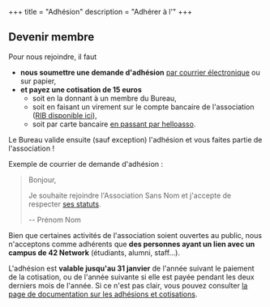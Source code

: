 +++
title = "Adhésion"
description = "Adhérer à l'"
+++

## Devenir membre

Pour nous rejoindre, il faut

- **nous soumettre une demande d'adhésion** [par courrier électronique](@/contact/index.fr.md) ou sur papier,
- **et payez une cotisation de 15 euros**
  - soit en la donnant à un membre du Bureau,
  - soit en faisant un virement sur le compte bancaire de l'association ([RIB disponible ici](https://rib.sansnom.org)),
  - soit par carte bancaire [en passant par helloasso](https://www.helloasso.com/associations/association-sans-nom/adhesions/adhesion-2020).

Le Bureau valide ensuite (sauf exception) l'adhésion et vous faites partie de
l'association !

Exemple de courrier de demande d'adhésion :

> Bonjour,
> 
> Je souhaite rejoindre l'Association Sans Nom et j'accepte de respecter
> [ses statuts](@/statuts/index.fr.md).
> 
> --
> Prénom Nom

Bien que certaines activités de l'association soient ouvertes au public, nous
n'acceptons comme adhérents que **des personnes ayant un lien avec un campus de
42 Network** (étudiants, alumni, staff…).

L'adhésion est **valable jusqu'au 31 janvier** de l'année suivant le paiement
de la cotisation, ou de l'année suivante si elle est payée pendant les deux
derniers mois de l'année. Si ce n'est pas clair, vous pouvez consulter [la page
de documentation sur les adhésions et
cotisations](@/documentation/association/adhésion_et_cotisation/index.fr.md).
